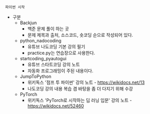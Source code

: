 ```
파이썬 시작
```

* 구분
  * Backjun
    * 백준 문제 풀이 하는 곳
    * 문제 제목과 출처, 소스코드, 숏코딩 순으로 작성되어 있다.
  * python_nadocoding
    * 유튜브 나도코딩 기본 강의 필기
    * practice.py는 연습장으로 사용한다.
  * startcoding_pyautogui
    * 유튜브 스타트코딩 강의 노트
    * 자동화 프로그래밍이 주된 내용이다.
  * JumpToPython
    * 위키독스 '점프 투 파이썬' 강의 노트 - https://wikidocs.net/13
    * 나도코딩 강의 내용 복습 겸 바탕을 좀 더 다지기 위해 수강
  * PyTorch
    * 위키독스 'PyTorch로 시작하는 딥 러닝 입문' 강의 노트 - https://wikidocs.net/52460
    